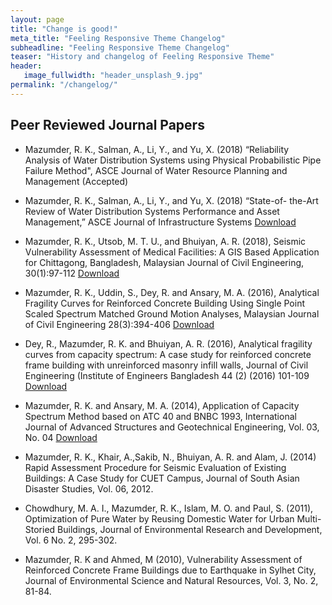 ```yaml
---
layout: page
title: "Change is good!"
meta_title: "Feeling Responsive Theme Changelog"
subheadline: "Feeling Responsive Theme Changelog"
teaser: "History and changelog of Feeling Responsive Theme"
header:
   image_fullwidth: "header_unsplash_9.jpg"
permalink: "/changelog/"
---
```

## Peer Reviewed Journal Papers

* Mazumder, R. K., Salman, A., Li, Y., and Yu, X. (2018) “Reliability Analysis of Water Distribution Systems using Physical Probabilistic Pipe Failure Method", ASCE Journal of Water Resource Planning and Management (Accepted)

* Mazumder, R. K., Salman, A., Li, Y., and Yu, X. (2018) “State-of- the-Art Review of Water Distribution Systems Performance and Asset Management,” ASCE Journal of Infrastructure Systems [Download](https://ascelibrary.org/doi/abs/10.1061/(ASCE)IS.1943-555X.0000426)

* Mazumder, R. K., Utsob, M. T. U., and Bhuiyan, A. R. (2018), Seismic Vulnerability Assessment of Medical Facilities: A GIS Based Application for Chittagong, Bangladesh, Malaysian Journal of Civil Engineering, 30(1):97-112 [Download](https://mjce.utm.my/index.php/MJCE/article/view/170)

* Mazumder, R. K., Uddin, S., Dey, R. and Ansary, M. A. (2016), Analytical Fragility Curves for Reinforced Concrete Building Using Single Point Scaled Spectrum Matched Ground Motion Analyses, Malaysian Journal of Civil Engineering 28(3):394-406 [Download](https://mjce.utm.my/index.php/MJCE/article/view/433)

* Dey, R., Mazumder, R. K.  and Bhuiyan, A. R. (2016), Analytical fragility curves from capacity spectrum: A case study for reinforced concrete frame building with unreinforced masonry infill walls, Journal of Civil Engineering (Institute of Engineers Bangladesh  44 (2) (2016) 101-109 [Download](http://www.jce-ieb.org/doc_file/4402004.pdf)

* Mazumder, R. K. and Ansary, M. A. (2014), Application of Capacity Spectrum Method based on ATC 40 and BNBC 1993, International Journal of Advanced Structures and Geotechnical Engineering, Vol. 03, No. 04 [Download](http://basharesearch.com/1030411.html)

* Mazumder, R. K., Khair, A.,Sakib, N., Bhuiyan, A. R. and Alam, J. (2014) Rapid Assessment Procedure for Seismic Evaluation of Existing Buildings: A Case Study for CUET Campus, Journal of South Asian Disaster Studies, Vol. 06, 2012.

* Chowdhury, M. A. I., Mazumder, R. K., Islam, M. O. and Paul, S. (2011), Optimization of Pure Water by Reusing Domestic Water for Urban Multi-Storied Buildings, Journal of Environmental Research and Development, Vol. 6 No. 2, 295-302.

* Mazumder, R. K and Ahmed, M (2010), Vulnerability Assessment of Reinforced Concrete Frame Buildings due to Earthquake in Sylhet City, Journal of Environmental Science and Natural Resources, Vol. 3, No. 2, 81-84.
